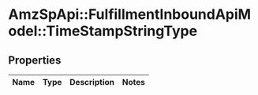 # AmzSpApi::FulfillmentInboundApiModel::TimeStampStringType

## Properties
Name | Type | Description | Notes
------------ | ------------- | ------------- | -------------

